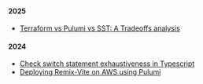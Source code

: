 #### 2025

- [Terraform vs Pulumi vs SST: A Tradeoffs analysis](/articles/terraform-pulumi-sst-tradeoff-analysis)

#### 2024

- [Check switch statement exhaustiveness in Typescript](/articles/typescript-switch-exhaustiveness-check)
- [Deploying Remix-Vite on AWS using Pulumi](/articles/deploy-remix-vite-on-aws-using-pulumi)
